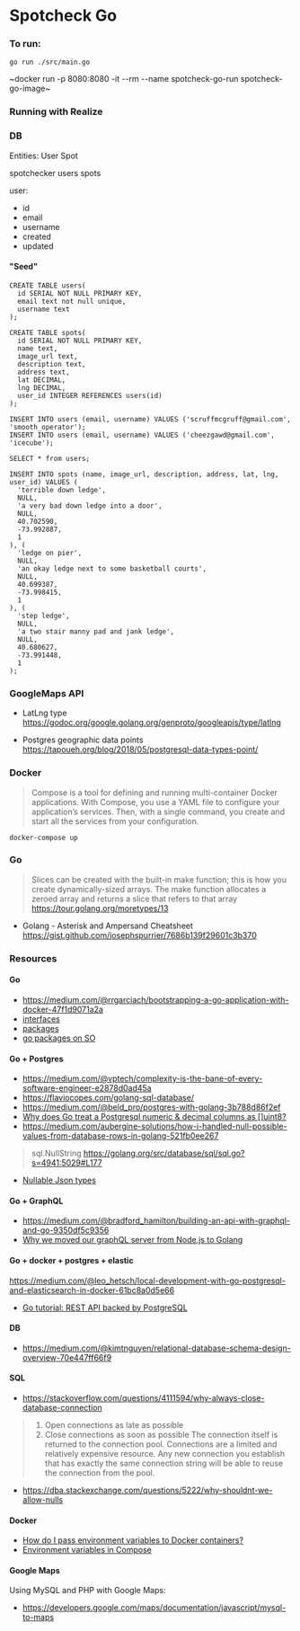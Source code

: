 # Spotcheck Go

### To run:  
`go run ./src/main.go`

~docker run -p 8080:8080 -it --rm --name spotcheck-go-run spotcheck-go-image~

### Running with Realize



### DB
Entities:
User
Spot

spotchecker
users
spots

user:
- id
- email
- username
- created
- updated

#### "Seed"
```
CREATE TABLE users(
  id SERIAL NOT NULL PRIMARY KEY,
  email text not null unique,
  username text
);

CREATE TABLE spots(
  id SERIAL NOT NULL PRIMARY KEY,
  name text,
  image_url text,
  description text,
  address text,
  lat DECIMAL,
  lng DECIMAL,
  user_id INTEGER REFERENCES users(id)
);

INSERT INTO users (email, username) VALUES ('scruffmcgruff@gmail.com', 'smooth_operator');
INSERT INTO users (email, username) VALUES ('cheezgawd@gmail.com', 'icecube');

SELECT * from users;

INSERT INTO spots (name, image_url, description, address, lat, lng, user_id) VALUES (
  'terrible down ledge',
  NULL,
  'a very bad down ledge into a door',
  NULL,
  40.702590, 
  -73.992887,
  1
), (
  'ledge on pier',
  NULL,
  'an okay ledge next to some basketball courts',
  NULL,
  40.699387, 
  -73.998415,
  1
), (
  'step ledge',
  NULL,
  'a two stair manny pad and jank ledge',
  NULL,
  40.680627, 
  -73.991448,
  1
);

```

### GoogleMaps API
- LatLng type
https://godoc.org/google.golang.org/genproto/googleapis/type/latlng

- Postgres geographic data points
https://tapoueh.org/blog/2018/05/postgresql-data-types-point/

### Docker
> Compose is a tool for defining and running multi-container Docker applications. With Compose, you use a YAML file to configure your application’s services. Then, with a single command, you create and start all the services from your configuration. 

```
docker-compose up
```
### Go
> Slices can be created with the built-in make function; this is how you create dynamically-sized arrays.
> The make function allocates a zeroed array and returns a slice that refers to that array
https://tour.golang.org/moretypes/13

- Golang - Asterisk and Ampersand Cheatsheet
https://gist.github.com/josephspurrier/7686b139f29601c3b370

### Resources
#### Go
* https://medium.com/@rrgarciach/bootstrapping-a-go-application-with-docker-47f1d9071a2a
* [interfaces](https://stackoverflow.com/questions/23148812/whats-the-meaning-of-interface)
* [packages](https://medium.com/rungo/everything-you-need-to-know-about-packages-in-go-b8bac62b74cc)
* [go packages on SO](https://stackoverflow.com/a/44016468)

#### Go + Postgres
* https://medium.com/@vptech/complexity-is-the-bane-of-every-software-engineer-e2878d0ad45a
* https://flaviocopes.com/golang-sql-database/
* https://medium.com/@beld_pro/postgres-with-golang-3b788d86f2ef
* [Why does Go treat a Postgresql numeric & decimal columns as []uint8?
](https://stackoverflow.com/questions/31946344/why-does-go-treat-a-postgresql-numeric-decimal-columns-as-uint8)
* https://medium.com/aubergine-solutions/how-i-handled-null-possible-values-from-database-rows-in-golang-521fb0ee267
> sql.NullString
> https://golang.org/src/database/sql/sql.go?s=4941:5029#L177
* [Nullable Json types](https://gist.github.com/rsudip90/022c4ef5d98130a224c9239e0a1ab397)


#### Go + GraphQL
* https://medium.com/@bradford_hamilton/building-an-api-with-graphql-and-go-9350df5c9356
* [Why we moved our graphQL server from Node.js to Golang](https://medium.com/safetycultureengineering/why-we-moved-our-graphql-server-from-node-js-to-golang-645b00571535)

#### Go + docker + postgres + elastic
https://medium.com/@leo_hetsch/local-development-with-go-postgresql-and-elasticsearch-in-docker-61bc8a0d5e66

* [Go tutorial: REST API backed by PostgreSQL](https://flaviocopes.com/golang-tutorial-rest-api/)


#### DB
* https://medium.com/@kimtnguyen/relational-database-schema-design-overview-70e447ff66f9

#### SQL
* https://stackoverflow.com/questions/4111594/why-always-close-database-connection
> 1. Open connections as late as possible
> 2. Close connections as soon as possible
> The connection itself is returned to the connection pool. Connections are a limited and relatively expensive resource. Any new connection you establish that has exactly the same connection string will be able to reuse the connection from the pool.
* https://dba.stackexchange.com/questions/5222/why-shouldnt-we-allow-nulls

#### Docker
* [How do I pass environment variables to Docker containers?](https://stackoverflow.com/questions/30494050/how-do-i-pass-environment-variables-to-docker-containers)
* [Environment variables in Compose](https://docs.docker.com/compose/environment-variables/)


#### Google Maps
Using MySQL and PHP with Google Maps:  
* https://developers.google.com/maps/documentation/javascript/mysql-to-maps
